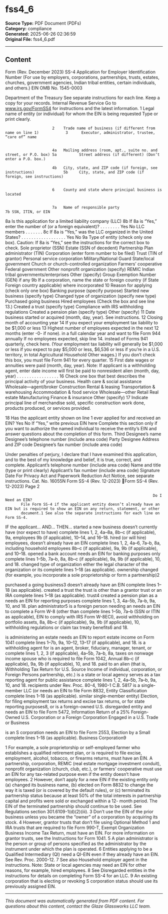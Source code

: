 ﻿# fss4_6

**Source Type:** PDF Document (PDFs)  
**Category:** compliance  
**Generated:** 2025-06-26 02:36:59  
**Original File:** fss4_6.pdf

---

## Content

Form
(Rev. December 2023)
                         SS-4                 Application for Employer Identification Number
                             (For use by employers, corporations, partnerships, trusts, estates, churches,
                              government agencies, Indian tribal entities, certain individuals, and others.)
                                                                                                                                                          EIN
                                                                                                                                                                        OMB No. 1545-0003



Department of the Treasury        See separate instructions for each line. Keep a copy for your records.
Internal Revenue Service         Go to www.irs.gov/FormSS4 for instructions and the latest information.
       1      Legal name of entity (or individual) for whom the EIN is being requested
Type or print clearly.




                         2    Trade name of business (if different from name on line 1)            3      Executor, administrator, trustee, “care of” name


                         4a   Mailing address (room, apt., suite no. and street, or P.O. box) 5a          Street address (if different) (Don’t enter a P.O. box.)

                         4b   City, state, and ZIP code (if foreign, see instructions)             5b     City, state, and ZIP code (if foreign, see instructions)


                         6    County and state where principal business is located


                         7a   Name of responsible party                                                         7b SSN, ITIN, or EIN


8a                       Is this application for a limited liability company (LLC)                               8b If 8a is “Yes,” enter the number of
                         (or a foreign equivalent)? . . . . . . . .                 Yes              No             LLC members . . . . . . .
8c                       If 8a is “Yes,” was the LLC organized in the United States? . .           . . .         .    .   .   .    .     .   .   .   .    .     .   .    .       Yes               No
9a                       Type of entity (check only one box). Caution: If 8a is “Yes,” see the instructions for the correct box to check.
                              Sole proprietor (SSN)                                                                   Estate (SSN of decedent)
                              Partnership                                                                             Plan administrator (TIN)
                              Corporation (enter form number to be filed)                                             Trust (TIN of grantor)
                              Personal service corporation                                                            Military/National Guard                 State/local government
                              Church or church-controlled organization                                                Farmers’ cooperative                    Federal government
                              Other nonprofit organization (specify)                                                  REMIC                                   Indian tribal governments/enterprises
                               Other (specify)                                                                 Group Exemption Number (GEN) if any
9b                       If a corporation, name the state or foreign country (if           State                                 Foreign country
                         applicable) where incorporated
10                       Reason for applying (check only one box)                              Banking purpose (specify purpose)
                            Started new business (specify type)                                Changed type of organization (specify new type)
                                                                                               Purchased going business
                             Hired employees (Check the box and see line 13.)             Created a trust (specify type)
                             Compliance with IRS withholding regulations                  Created a pension plan (specify type)
                             Other (specify)
11                       Date business started or acquired (month, day, year). See instructions.       12 Closing month of accounting year
                                                                                                                 14
                                                                                                          If you expect your employment tax liability to be $1,000 or less
13                       Highest number of employees expected in the next 12 months (enter -0- if none).  in a full calendar year and want to file Form 944 annually
                         If no employees expected, skip line 14.                                          instead of Forms 941 quarterly, check here. (Your employment
                                                                                                          tax liability will generally be $1,000 or less if you expect to pay
                                                                                                          $5,000 or less, $6,536 or less if you’re in a U.S. territory, in total
                                Agricultural            Household                Other
                                                                                                          wages.) If you don’t check this box, you must file Form 941 for
                                                                                                          every quarter.
15                       First date wages or annuities were paid (month, day, year). Note: If applicant is a withholding agent, enter date income will first be paid to
                         nonresident alien (month, day, year) . . . . . . . . . . . . . . . . .
16                       Check one box that best describes the principal activity of your business.    Health care & social assistance    Wholesale—agent/broker
                              Construction        Rental & leasing     Transportation & warehousing    Accommodation & food service       Wholesale—other      Retail
                              Real estate         Manufacturing        Finance & insurance             Other (specify)
17                       Indicate principal line of merchandise sold, specific construction work done, products produced, or services provided.


18   Has the applicant entity shown on line 1 ever applied for and received an EIN?                      Yes           No
     If “Yes,” write previous EIN here
               Complete this section only if you want to authorize the named individual to receive the entity’s EIN and answer questions about the completion of this form.
Third          Designee’s name                                                                                               Designee’s telephone number (include area code)
Party
Designee                          Address and ZIP code                                                                                                Designee’s fax number (include area code)


Under penalties of perjury, I declare that I have examined this application, and to the best of my knowledge and belief, it is true, correct, and complete. Applicant’s telephone number (include area code)
Name and title (type or print clearly)
                                                                                                                                                      Applicant’s fax number (include area code)
Signature                                                                                                      Date
For Privacy Act and Paperwork Reduction Act Notice, see separate instructions.                                                         Cat. No. 16055N                       Form SS-4 (Rev. 12-2023)
Form SS-4 (Rev. 12-2023)                                                                                                                                                  Page 2


                                                                      Do I Need an EIN?
           File Form SS-4 if the applicant entity doesn’t already have an EIN but is required to show an EIN on any return, statement, or other
           document.1 See also the separate instructions for each line on Form SS-4.
IF the applicant...                       AND...                                                              THEN...
started a new business                    doesn’t currently have (nor expect to have)                         complete lines 1, 2, 4a–8a, 8b–c (if applicable), 9a,
                                          employees                                                           9b (if applicable), 10–14, and 16–18.
hired (or will hire) employees,           doesn’t already have an EIN                                         complete lines 1, 2, 4a–6, 7a–b, 8a,
including household employees                                                                                 8b–c (if applicable), 9a, 9b (if applicable), and 10–18.
opened a bank account                     needs an EIN for banking purposes only                              complete lines 1–5b, 7a–b, 8a, 8b–c
                                                                                                              (if applicable), 9a, 9b (if applicable), 10, and 18.
changed type of organization              either the legal character of the organization or its               complete lines 1–18 (as applicable).
                                          ownership changed (for example, you incorporate a
                                          sole proprietorship or form a partnership)2

purchased a going business3               doesn’t already have an EIN                                         complete lines 1–18 (as applicable).
created a trust                           the trust is other than a grantor trust or an IRA                   complete lines 1–18 (as applicable).
                                          trust4
created a pension plan as a               needs an EIN for reporting purposes                                 complete lines 1, 3, 4a–5b, 7a–b, 9a, 10, and 18.
plan administrator5
is a foreign person needing an            needs an EIN to complete a Form W-8 (other than                     complete lines 1–5b, 7a–b (SSN or ITIN as applicable),
EIN to comply with IRS                    Form W-8ECI), avoid withholding on portfolio assets,                8a, 8b–c (if applicable), 9a, 9b (if applicable), 10,
withholding regulations                   or claim tax treaty benefits6                                       and 18.

is administering an estate                needs an EIN to report estate income on Form 1041                   complete lines 1–7b, 9a, 10–12, 13–17 (if applicable),
                                                                                                              and 18.
is a withholding agent for                is an agent, broker, fiduciary, manager, tenant, or                 complete lines 1, 2, 3 (if applicable), 4a–5b, 7a–b, 8a,
taxes on nonwage income                   spouse who is required to file Form 1042, Annual                    8b–c (if applicable), 9a, 9b (if applicable), 10, and 18.
paid to an alien (that is,                Withholding Tax Return for U.S. Source Income of
individual, corporation, or               Foreign Persons
partnership, etc.)
is a state or local agency                serves as a tax reporting agent for public assistance               complete lines 1, 2, 4a–5b, 7a–b, 9a, 10, and 18.
                                          recipients under Rev. Proc. 80-4, 1980-1 C.B. 5817
is a single-member LLC (or                needs an EIN to file Form 8832, Entity Classification               complete lines 1–18 (as applicable).
similar single-member entity)             Election, for filing employment tax returns and excise
                                          tax returns, or for state reporting purposes8, or is a
                                          foreign-owned U.S. disregarded entity and needs an
                                          EIN to file Form 5472, Information Return of a 25%
                                          Foreign-Owned U.S. Corporation or a Foreign
                                          Corporation Engaged in a U.S. Trade or Business

is an S corporation                       needs an EIN to file Form 2553, Election by a Small                 complete lines 1–18 (as applicable).
                                          Business Corporation9


1   For example, a sole proprietorship or self-employed farmer who establishes a qualified retirement plan, or is required to file excise, employment, alcohol, tobacco, or
    firearms returns, must have an EIN. A partnership, corporation, REMIC (real estate mortgage investment conduit), nonprofit organization (church, club, etc.), or farmers’
    cooperative must use an EIN for any tax-related purpose even if the entity doesn’t have employees.
2   However, don’t apply for a new EIN if the existing entity only (a) changed its business name, (b) elected on Form 8832 to change the way it is taxed (or is covered by the
    default rules), or (c) terminated its partnership status because at least 50% of the total interests in partnership capital and profits were sold or exchanged within a 12-
    month period. The EIN of the terminated partnership should continue to be used. See Regulations section 301.6109-1(d)(2)(iii).
3   Don’t use the EIN of the prior business unless you became the “owner” of a corporation by acquiring its stock.
4   However, grantor trusts that don’t file using Optional Method 1 and IRA trusts that are required to file Form 990-T, Exempt Organization Business Income Tax Return,
    must have an EIN. For more information on grantor trusts, see the Instructions for Form 1041.
5   A plan administrator is the person or group of persons specified as the administrator by the instrument under which the plan is operated.
6   Entities applying to be a Qualified Intermediary (QI) need a QI-EIN even if they already have an EIN. See Rev. Proc. 2000-12.
7   See also Household employer agent in the instructions. Note: State or local agencies may need an EIN for other reasons, for example, hired employees.
8   See Disregarded entities in the instructions for details on completing Form SS-4 for an LLC.
9   An existing corporation that is electing or revoking S corporation status should use its previously assigned EIN.

---

*This document was automatically generated from PDF content. For questions about this content, contact the Glaze Glassworks LLC team.*
